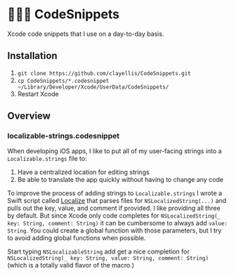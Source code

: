# 👨🏻‍💻 CodeSnippets
Xcode code snippets that I use on a day-to-day basis. 

## Installation

1. `git clone https://github.com/clayellis/CodeSnippets.git`
2. `cp CodeSnippets/*.codesnippet ~/Library/Developer/Xcode/UserData/CodeSnippets/`
3. Restart Xcode

## Overview

### localizable-strings.codesnippet
When developing iOS apps, I like to put all of my user-facing strings into a `Localizable.strings` file to:
1. Have a centralized location for editing strings
2. Be able to translate the app quickly without having to change any code

To improve the process of adding strings to `Localizable.strings` I wrote a Swift script called [Localize](link) that parses files for `NSLocalizedString(...)` and pulls out the key, value, and comment if provided. I like providing all three by default. But since Xcode only code completes for `NSLocalizedString(_ key: String, comment: String)` it can be cumbersome to always add `value: String`. You could create a global function with those parameters, but I try to avoid adding global functions when possible.

Start typing `NSLocalizableString` add get a nice completion for `NSLocalizedString(_ key: String, value: String, comment: String)` (which is a totally valid flavor of the macro.)
